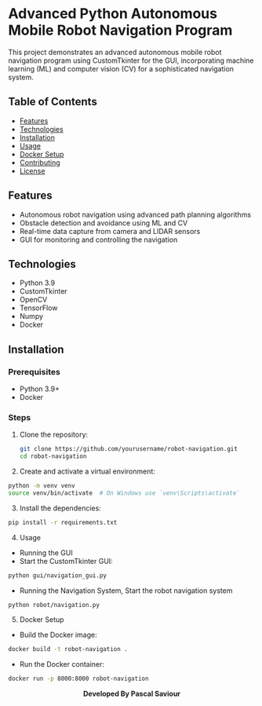 # Advanced Python Autonomous Mobile Robot Navigation Program

This project demonstrates an advanced autonomous mobile robot navigation program using CustomTkinter for the GUI, incorporating machine learning (ML) and computer vision (CV) for a sophisticated navigation system.

## Table of Contents

- [Features](#features)
- [Technologies](#technologies)
- [Installation](#installation)
- [Usage](#usage)
- [Docker Setup](#docker-setup)
- [Contributing](#contributing)
- [License](#license)

## Features

- Autonomous robot navigation using advanced path planning algorithms
- Obstacle detection and avoidance using ML and CV
- Real-time data capture from camera and LIDAR sensors
- GUI for monitoring and controlling the navigation

## Technologies

- Python 3.9
- CustomTkinter
- OpenCV
- TensorFlow
- Numpy
- Docker

## Installation

### Prerequisites

- Python 3.9+
- Docker

### Steps

1. Clone the repository:

   ```bash
   git clone https://github.com/yourusername/robot-navigation.git
   cd robot-navigation
2.  Create and activate a virtual environment:

```bash
python -m venv venv
source venv/bin/activate  # On Windows use `venv\Scripts\activate`
```

3. Install the dependencies:

```bash
pip install -r requirements.txt

```

4. Usage
- Running the GUI
- Start the CustomTkinter GUI:
```bash
python gui/navigation_gui.py
```
- Running the Navigation System, Start the robot navigation system
```bash
python robot/navigation.py

```

5. Docker Setup
- Build the Docker image:
```bash
docker build -t robot-navigation .
```

- Run the Docker container:

```bash
docker run -p 8000:8000 robot-navigation
```

<b><center> Developed By Pascal Saviour</center></b>
